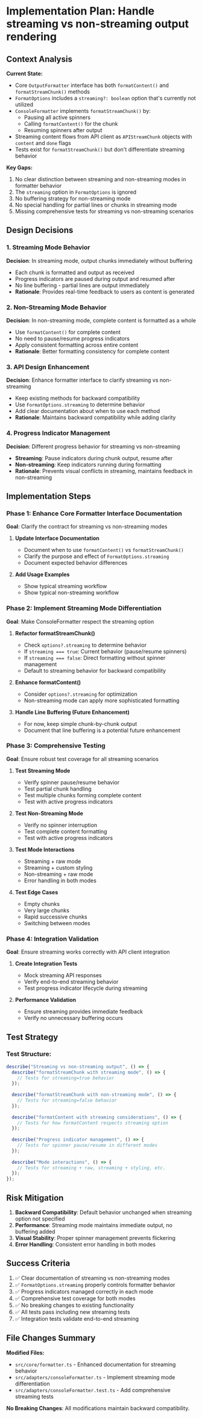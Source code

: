 # Implementation Plan: Handle streaming vs non-streaming output rendering

## Context Analysis

**Current State:**
- Core `OutputFormatter` interface has both `formatContent()` and `formatStreamChunk()` methods
- `FormatOptions` includes a `streaming?: boolean` option that's currently not utilized
- `ConsoleFormatter` implements `formatStreamChunk()` by:
  - Pausing all active spinners
  - Calling `formatContent()` for the chunk
  - Resuming spinners after output
- Streaming content flows from API client as `APIStreamChunk` objects with `content` and `done` flags
- Tests exist for `formatStreamChunk()` but don't differentiate streaming behavior

**Key Gaps:**
1. No clear distinction between streaming and non-streaming modes in formatter behavior
2. The `streaming` option in `FormatOptions` is ignored
3. No buffering strategy for non-streaming mode
4. No special handling for partial lines or chunks in streaming mode
5. Missing comprehensive tests for streaming vs non-streaming scenarios

## Design Decisions

### 1. Streaming Mode Behavior
**Decision**: In streaming mode, output chunks immediately without buffering
- Each chunk is formatted and output as received
- Progress indicators are paused during output and resumed after
- No line buffering - partial lines are output immediately
- **Rationale**: Provides real-time feedback to users as content is generated

### 2. Non-Streaming Mode Behavior  
**Decision**: In non-streaming mode, complete content is formatted as a whole
- Use `formatContent()` for complete content
- No need to pause/resume progress indicators
- Apply consistent formatting across entire content
- **Rationale**: Better formatting consistency for complete content

### 3. API Design Enhancement
**Decision**: Enhance formatter interface to clarify streaming vs non-streaming
- Keep existing methods for backward compatibility
- Use `FormatOptions.streaming` to determine behavior
- Add clear documentation about when to use each method
- **Rationale**: Maintains backward compatibility while adding clarity

### 4. Progress Indicator Management
**Decision**: Different progress behavior for streaming vs non-streaming
- **Streaming**: Pause indicators during chunk output, resume after
- **Non-streaming**: Keep indicators running during formatting
- **Rationale**: Prevents visual conflicts in streaming, maintains feedback in non-streaming

## Implementation Steps

### Phase 1: Enhance Core Formatter Interface Documentation
**Goal**: Clarify the contract for streaming vs non-streaming modes

1. **Update Interface Documentation**
   - Document when to use `formatContent()` vs `formatStreamChunk()`
   - Clarify the purpose and effect of `FormatOptions.streaming`
   - Document expected behavior differences

2. **Add Usage Examples**
   - Show typical streaming workflow
   - Show typical non-streaming workflow

### Phase 2: Implement Streaming Mode Differentiation
**Goal**: Make ConsoleFormatter respect the streaming option

1. **Refactor formatStreamChunk()**
   - Check `options?.streaming` to determine behavior
   - If `streaming === true`: Current behavior (pause/resume spinners)
   - If `streaming === false`: Direct formatting without spinner management
   - Default to streaming behavior for backward compatibility

2. **Enhance formatContent()**
   - Consider `options?.streaming` for optimization
   - Non-streaming mode can apply more sophisticated formatting

3. **Handle Line Buffering (Future Enhancement)**
   - For now, keep simple chunk-by-chunk output
   - Document that line buffering is a potential future enhancement

### Phase 3: Comprehensive Testing
**Goal**: Ensure robust test coverage for all streaming scenarios

1. **Test Streaming Mode**
   - Verify spinner pause/resume behavior
   - Test partial chunk handling
   - Test multiple chunks forming complete content
   - Test with active progress indicators

2. **Test Non-Streaming Mode**
   - Verify no spinner interruption
   - Test complete content formatting
   - Test with active progress indicators

3. **Test Mode Interactions**
   - Streaming + raw mode
   - Streaming + custom styling
   - Non-streaming + raw mode
   - Error handling in both modes

4. **Test Edge Cases**
   - Empty chunks
   - Very large chunks
   - Rapid successive chunks
   - Switching between modes

### Phase 4: Integration Validation
**Goal**: Ensure streaming works correctly with API client integration

1. **Create Integration Tests**
   - Mock streaming API responses
   - Verify end-to-end streaming behavior
   - Test progress indicator lifecycle during streaming

2. **Performance Validation**
   - Ensure streaming provides immediate feedback
   - Verify no unnecessary buffering occurs

## Test Strategy

### Test Structure:
```typescript
describe("Streaming vs non-streaming output", () => {
  describe("formatStreamChunk with streaming mode", () => {
    // Tests for streaming=true behavior
  });
  
  describe("formatStreamChunk with non-streaming mode", () => {
    // Tests for streaming=false behavior
  });
  
  describe("formatContent with streaming considerations", () => {
    // Tests for how formatContent respects streaming option
  });
  
  describe("Progress indicator management", () => {
    // Tests for spinner pause/resume in different modes
  });
  
  describe("Mode interactions", () => {
    // Tests for streaming + raw, streaming + styling, etc.
  });
});
```

## Risk Mitigation

1. **Backward Compatibility**: Default behavior unchanged when streaming option not specified
2. **Performance**: Streaming mode maintains immediate output, no buffering added
3. **Visual Stability**: Proper spinner management prevents flickering
4. **Error Handling**: Consistent error handling in both modes

## Success Criteria

1. ✅ Clear documentation of streaming vs non-streaming modes
2. ✅ `FormatOptions.streaming` properly controls formatter behavior
3. ✅ Progress indicators managed correctly in each mode
4. ✅ Comprehensive test coverage for both modes
5. ✅ No breaking changes to existing functionality
6. ✅ All tests pass including new streaming tests
7. ✅ Integration tests validate end-to-end streaming

## File Changes Summary

**Modified Files:**
- `src/core/formatter.ts` - Enhanced documentation for streaming behavior
- `src/adapters/consoleFormatter.ts` - Implement streaming mode differentiation
- `src/adapters/consoleFormatter.test.ts` - Add comprehensive streaming tests

**No Breaking Changes**: All modifications maintain backward compatibility.